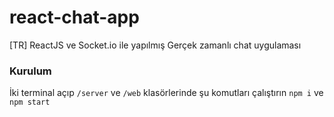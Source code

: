 # react-chat-app

[TR]
ReactJS ve Socket.io ile yapılmış Gerçek zamanlı chat uygulaması

### Kurulum
İki terminal açıp `/server` ve `/web` klasörlerinde şu komutları çalıştırın
`npm i` 
ve
`npm start`
